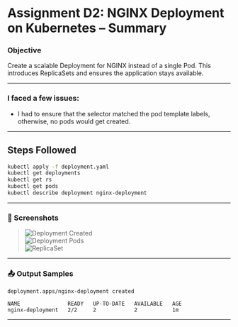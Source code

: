 # Assignment D2: NGINX Deployment on Kubernetes – Summary

### Objective

Create a scalable Deployment for NGINX instead of a single Pod. This introduces ReplicaSets and ensures the application stays available.

---

### I faced a few issues:

- I had to ensure that the selector matched the pod template labels, otherwise, no pods would get created.

---

## Steps Followed

```bash
kubectl apply -f deployment.yaml
kubectl get deployments
kubectl get rs
kubectl get pods
kubectl describe deployment nginx-deployment
```

---

### 📸 Screenshots

> ![Deployment Created](./images/d2-deployment-created.png)  
> ![Deployment Pods](./images/d2-pods.png)  
> ![ReplicaSet](./images/d2-replicaset.png)

---

### 📤 Output Samples

```
deployment.apps/nginx-deployment created

NAME               READY   UP-TO-DATE   AVAILABLE   AGE
nginx-deployment   2/2     2            2           1m
```

---

